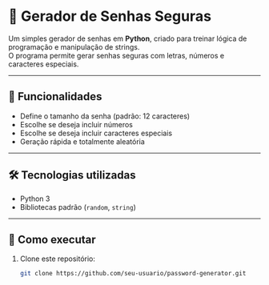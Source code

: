 # 🔑 Gerador de Senhas Seguras

Um simples gerador de senhas em **Python**, criado para treinar lógica de programação e manipulação de strings.  
O programa permite gerar senhas seguras com letras, números e caracteres especiais.

---

## 🚀 Funcionalidades
- Define o tamanho da senha (padrão: 12 caracteres)
- Escolhe se deseja incluir números
- Escolhe se deseja incluir caracteres especiais
- Geração rápida e totalmente aleatória

---

## 🛠️ Tecnologias utilizadas
- Python 3
- Bibliotecas padrão (`random`, `string`)

---

## 📂 Como executar
1. Clone este repositório:
   ```bash
   git clone https://github.com/seu-usuario/password-generator.git
